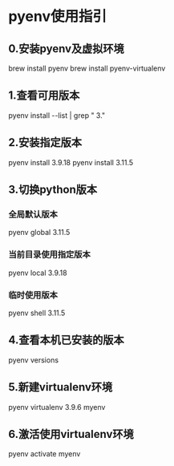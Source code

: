 # pyenv使用指引

## 0.安装pyenv及虚拟环境
brew install pyenv
brew install pyenv-virtualenv

## 1.查看可用版本
pyenv install --list | grep " 3\."

## 2.安装指定版本
pyenv install 3.9.18
pyenv install 3.11.5

## 3.切换python版本
### 全局默认版本
pyenv global 3.11.5

### 当前目录使用指定版本
pyenv local 3.9.18

### 临时使用版本
pyenv shell 3.11.5

## 4.查看本机已安装的版本
pyenv versions

## 5.新建virtualenv环境
pyenv virtualenv 3.9.6 myenv

## 6.激活使用virtualenv环境
pyenv activate myenv